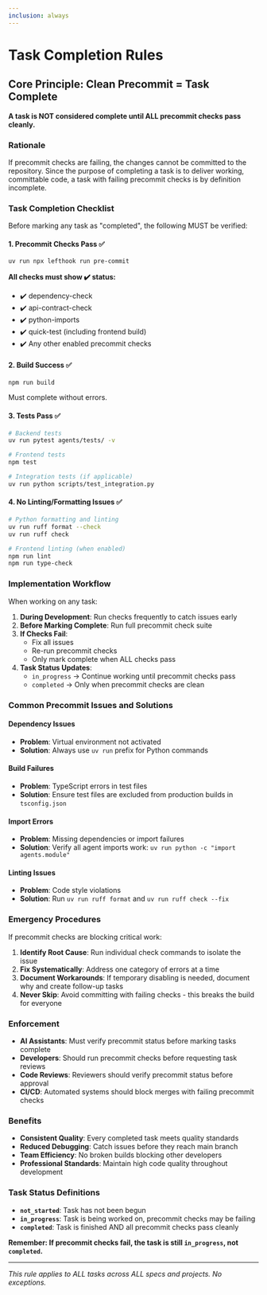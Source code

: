 ```yaml
---
inclusion: always
---
```


# Task Completion Rules

## Core Principle: Clean Precommit = Task Complete

**A task is NOT considered complete until ALL precommit checks pass cleanly.**

### Rationale

If precommit checks are failing, the changes cannot be committed to the repository. Since the purpose of completing a task is to deliver working, committable code, a task with failing precommit checks is by definition incomplete.

### Task Completion Checklist

Before marking any task as "completed", the following MUST be verified:

#### 1. Precommit Checks Pass ✅
```bash
uv run npx lefthook run pre-commit
```

**All checks must show ✔️ status:**
- ✔️ dependency-check
- ✔️ api-contract-check  
- ✔️ python-imports
- ✔️ quick-test (including frontend build)
- ✔️ Any other enabled precommit checks

#### 2. Build Success ✅
```bash
npm run build
```
Must complete without errors.

#### 3. Tests Pass ✅
```bash
# Backend tests
uv run pytest agents/tests/ -v

# Frontend tests  
npm test

# Integration tests (if applicable)
uv run python scripts/test_integration.py
```

#### 4. No Linting/Formatting Issues ✅
```bash
# Python formatting and linting
uv run ruff format --check
uv run ruff check

# Frontend linting (when enabled)
npm run lint
npm run type-check
```

### Implementation Workflow

When working on any task:

1. **During Development**: Run checks frequently to catch issues early
2. **Before Marking Complete**: Run full precommit check suite
3. **If Checks Fail**: 
   - Fix all issues
   - Re-run precommit checks
   - Only mark complete when ALL checks pass
4. **Task Status Updates**:
   - `in_progress` → Continue working until precommit checks pass
   - `completed` → Only when precommit checks are clean

### Common Precommit Issues and Solutions

#### Dependency Issues
- **Problem**: Virtual environment not activated
- **Solution**: Always use `uv run` prefix for Python commands

#### Build Failures
- **Problem**: TypeScript errors in test files
- **Solution**: Ensure test files are excluded from production builds in `tsconfig.json`

#### Import Errors
- **Problem**: Missing dependencies or import failures
- **Solution**: Verify all agent imports work: `uv run python -c "import agents.module"`

#### Linting Issues
- **Problem**: Code style violations
- **Solution**: Run `uv run ruff format` and `uv run ruff check --fix`

### Emergency Procedures

If precommit checks are blocking critical work:

1. **Identify Root Cause**: Run individual check commands to isolate the issue
2. **Fix Systematically**: Address one category of errors at a time
3. **Document Workarounds**: If temporary disabling is needed, document why and create follow-up tasks
4. **Never Skip**: Avoid committing with failing checks - this breaks the build for everyone

### Enforcement

- **AI Assistants**: Must verify precommit status before marking tasks complete
- **Developers**: Should run precommit checks before requesting task reviews
- **Code Reviews**: Reviewers should verify precommit status before approval
- **CI/CD**: Automated systems should block merges with failing precommit checks

### Benefits

- **Consistent Quality**: Every completed task meets quality standards
- **Reduced Debugging**: Catch issues before they reach main branch
- **Team Efficiency**: No broken builds blocking other developers
- **Professional Standards**: Maintain high code quality throughout development

### Task Status Definitions

- **`not_started`**: Task has not been begun
- **`in_progress`**: Task is being worked on, precommit checks may be failing
- **`completed`**: Task is finished AND all precommit checks pass cleanly

**Remember: If precommit checks fail, the task is still `in_progress`, not `completed`.**

---

*This rule applies to ALL tasks across ALL specs and projects. No exceptions.*